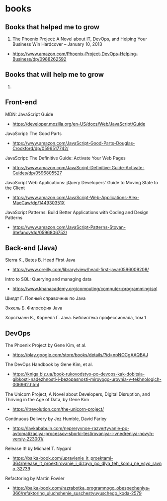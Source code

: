 # books

## Books that helped me to grow

1. The Phoenix Project: A Novel about IT, DevOps, and Helping Your Business Win Hardcover – January 10, 2013
- https://www.amazon.com/Phoenix-Project-DevOps-Helping-Business/dp/0988262592

## Books that will help me to grow

1. 

## Front-end

MDN: JavaScript Guide
- https://developer.mozilla.org/en-US/docs/Web/JavaScript/Guide

JavaScript: The Good Parts
- https://www.amazon.com/JavaScript-Good-Parts-Douglas-Crockford/dp/0596517742/

JavaScript: The Definitive Guide: Activate Your Web Pages
- https://www.amazon.com/JavaScript-Definitive-Guide-Activate-Guides/dp/0596805527

JavaScript Web Applications: jQuery Developers' Guide to Moving State to the Client
- https://www.amazon.com/JavaScript-Web-Applications-Alex-MacCaw/dp/144930351X

JavaScript Patterns: Build Better Applications with Coding and Design Patterns
- https://www.amazon.com/JavaScript-Patterns-Stoyan-Stefanov/dp/0596806752/

## Back-end (Java)

Sierra K., Bates B. Head First Java
- https://www.oreilly.com/library/view/head-first-java/0596009208/

Intro to SQL: Querying and managing data
- https://www.khanacademy.org/computing/computer-programming/sql

Шилдт Г. Полный справочник по Java

Эккель Б. Философия Java

Хорстманн К., Корнелл Г. Java. Библиотека профессионала, том 1

## DevOps 

The Phoenix Project by Gene Kim, et al.
- https://play.google.com/store/books/details/?id=npNOCgAAQBAJ

The DevOps Handbook by Gene Kim, et al.
- https://kniga.biz.ua/book-rukovodstvo-po-devops-kak-dobitsia-gibkosti-nadezhnosti-i-bezopasnosti-mirovogo-urovnia-v-tekhnologich-006962.html

The Unicorn Project, A Novel about Developers, Digital Disruption, and Thriving in the Age of Data, by Gene Kim
- https://itrevolution.com/the-unicorn-project/

Continuous Delivery by Jez Humble, David Farley
- https://lavkababuin.com/nepreryvnoe-razvertyvanie-po-avtomatizaciya-processov-sborki-testirovaniya-i-vnedreniya-novyh-versiy-223001/

Release It! by Michael T. Nygard
- https://balka-book.com/upravlenie_it_proektami-364/release_it_proektirovanie_i_dizayn_po_dlya_teh_komu_ne_vsyo_ravno-32739

Refactoring by Martin Fowler
- https://balka-book.com/razrabotka_programnogo_obespecheniya-366/refaktoring_uluchshenie_suschestvuyuschego_koda-2579


